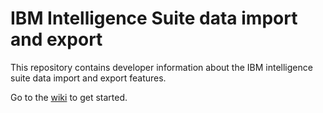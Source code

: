 # IBM Intelligence Suite data import and export

This repository contains developer information about the IBM intelligence suite data import and export features.

Go to the [wiki](https://github.com/IBM/intelligence-suite-data-import-export/wiki) to get started.
